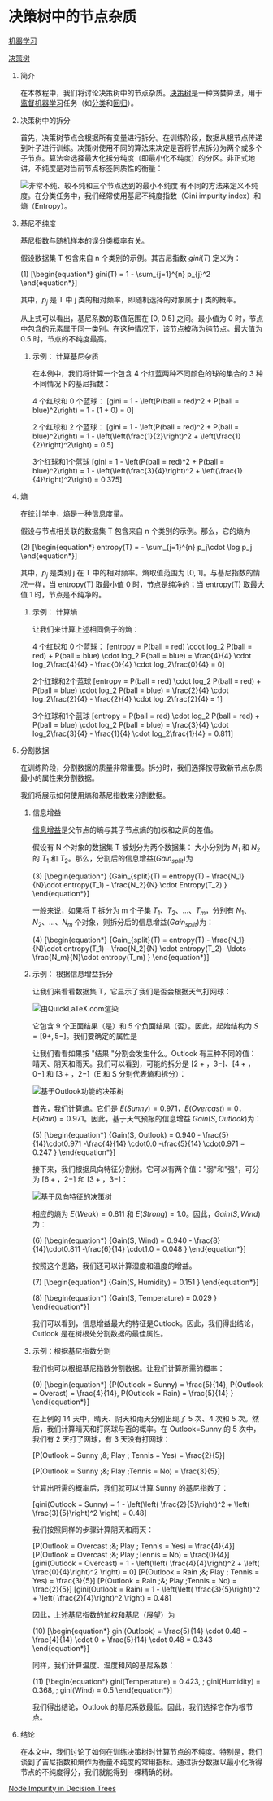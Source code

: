 # 决策树中的节点杂质

[机器学习](https://www.baeldung.com/cs/category/ai/ml)

[决策树](https://www.baeldung.com/cs/tag/decision-trees)

1. 简介

    在本教程中，我们将讨论决策树中的节点杂质。[决策树](https://www.baeldung.com/cs/decision-trees-vs-random-forests)是一种贪婪算法，用于[监督机器学习](https://www.baeldung.com/cs/examples-supervised-unsupervised-learning)任务（如[分类](https://www.baeldung.com/cs/classification-model-evaluation)和[回归](/core-concepts/math-logic/linear-vs-logistic-regression-zh.md)）。

2. 决策树中的拆分

    首先，决策树节点会根据所有变量进行拆分。在训练阶段，数据从根节点传递到叶子进行训练。决策树使用不同的算法来决定是否将节点拆分为两个或多个子节点。算法会选择最大化拆分纯度（即最小化不纯度）的分区。非正式地讲，不纯度是对当前节点标签同质性的衡量：

    ![非常不纯、较不纯和三个节点达到的最小不纯度](pic/impurity.webp)
    有不同的方法来定义不纯度。在分类任务中，我们经常使用基尼不纯度指数（Gini impurity index）和熵（Entropy）。

3. 基尼不纯度

    基尼指数与随机样本的误分类概率有关。

    假设数据集 T 包含来自 n 个类别的示例。其吉尼指数 $gini(T)$ 定义为：

    (1) \[\begin{equation*} gini(T) = 1 - \sum_{j=1}^{n} p_{j}^2 \end{equation*}\]

    其中，$p_j$ 是 T 中 j 类的相对频率，即随机选择的对象属于 j 类的概率。

    从上式可以看出，基尼系数的取值范围在 [0, 0.5] 之间。最小值为 0 时，节点中包含的元素属于同一类别。在这种情况下，该节点被称为纯节点。最大值为 0.5 时，节点的不纯度最高。

    1. 示例： 计算基尼杂质

        在本例中，我们将计算一个包含 4 个红蓝两种不同颜色的球的集合的 3 种不同情况下的基尼指数：

        4 个红球和 0 个蓝球：
            \[gini = 1 - \left(P(ball = red)^2 + P(ball = blue)^2\right) = 1 - (1 + 0) = 0\]

        2 个红球和 2 个蓝球：
            \[gini = 1 - \left(P(ball = red)^2 + P(ball = blue)^2\right) = 1 - \left(\left(\frac{1}{2}\right)^2 + \left(\frac{1}{2}\right)^2\right) = 0.5\]

        3个红球和1个蓝球
            \[gini = 1 - \left(P(ball = red)^2 + P(ball = blue)^2\right) = 1 - \left(\left(\frac{3}{4}\right)^2 + \left(\frac{1}{4}\right)^2\right) = 0.375\]

4. 熵

    在统计学中，[熵](https://www.baeldung.com/cs/cross-entropy)是一种信息度量。

    假设与节点相关联的数据集 T 包含来自 n 个类别的示例。那么，它的熵为

    (2) \[\begin{equation*} entropy(T) = - \sum_{j=1}^{n} p_j\cdot \log p_j \end{equation*}\]

    其中，$p_j$ 是类别 j 在 T 中的相对频率。熵取值范围为 [0, 1]。与基尼指数的情况一样，当 entropy(T) 取最小值 0 时，节点是纯净的；当 entropy(T) 取最大值 1 时，节点是不纯净的。

    1. 示例： 计算熵

        让我们来计算上述相同例子的熵：

        4 个红球和 0 个蓝球：
            \[entropy = P(ball = red) \cdot log_2 P(ball = red) + P(ball = blue) \cdot log_2 P(ball = blue) = \frac{4}{4} \cdot log_2\frac{4}{4} - \frac{0}{4} \cdot log_2\frac{0}{4}  = 0\]

        2个红球和2个蓝球
            \[entropy = P(ball = red) \cdot log_2 P(ball = red) + P(ball = blue) \cdot log_2 P(ball = blue) = \frac{2}{4} \cdot log_2\frac{2}{4} - \frac{2}{4} \cdot log_2\frac{2}{4}  = 1\]

        3个红球和1个蓝球
            \[entropy = P(ball = red) \cdot log_2 P(ball = red) + P(ball = blue) \cdot log_2 P(ball = blue) = \frac{3}{4} \cdot log_2\frac{3}{4} - \frac{1}{4} \cdot log_2\frac{1}{4}  = 0.811\]

5. 分割数据

    在训练阶段，分割数据的质量非常重要。拆分时，我们选择按导致新节点杂质最小的属性来分割数据。

    我们将展示如何使用熵和基尼指数来分割数据。

    1. 信息增益

        [信息增益](https://www.baeldung.com/cs/ml-information-gain)是父节点的熵与其子节点熵的加权和之间的差值。

        假设有 N 个对象的数据集 T 被划分为两个数据集： 大小分别为 $N_1$ 和 $N_2$ 的 $T_1$ 和 $T_2$。那么，分割后的信息增益$(Gain_{split})$为

        (3) \[\begin{equation*} {Gain_{split}(T) = entropy(T) - \frac{N_1}{N}\cdot entropy(T_1) - \frac{N_2}{N} \cdot Entropy(T_2) } \end{equation*}\]

        一般来说，如果将 T 拆分为 m 个子集 $T_1$、$T_2$、$\ldots$、$T_m$，分别有 $N_1$、$N_2$、$\ldots$、$N_m$ 个对象，则拆分后的信息增益$(Gain_{split})$为：

        (4) \[\begin{equation*} {Gain_{split}(T) = entropy(T) - \frac{N_1}{N}\cdot entropy(T_1) - \frac{N_2}{N} \cdot entropy(T_2)- \ldots - \frac{N_m}{N}\cdot entropy(T_m) } \end{equation*}\]

    2. 示例： 根据信息增益拆分

        让我们来看看数据集 T，它显示了我们是否会根据天气打网球：

        ![由QuickLaTeX.com渲染](pic/quicklatex.com-f5b654ca65b0976f8954615a61b0fe77_l3.svg)

        它包含 9 个正面结果（是）和 5 个负面结果（否）。因此，起始结构为 $S=[9+,5-]$。我们要确定的属性是

        让我们看看如果按 "结果 "分割会发生什么。Outlook 有三种不同的值： 晴天、阴天和雨天。我们可以看到，可能的拆分是 $[2+，3-]$、$[4+，0-]$ 和 $[3+，2-]$（E 和 S 分别代表熵和拆分）：

        ![基于Outlook功能的决策树](pic/outlook.webp)

        首先，我们计算熵。它们是 $E(Sunny) = 0.971$，$E(Overcast) = 0$，$E(Rain) = 0.971$。因此，基于天气预报的信息增益 $Gain(S, Outlook)$为：

        (5) \[\begin{equation*} {Gain(S, Outlook) = 0.940 - \frac{5}{14}\cdot0.971 -\frac{4}{14} \cdot0.0 -\frac{5}{14} \cdot0.971 = 0.247 } \end{equation*}\]

        接下来，我们根据风向特征分割树。它可以有两个值："弱"和"强"，可分为 $[6+，2-]$ 和 $[3+，3-]$：

        ![基于风向特征的决策树](pic/wind.drawio.png)

        相应的熵为  $E(Weak) = 0.811$ 和 $E(Strong) = 1.0$。因此，$Gain(S, Wind)$ 为：

        (6) \[\begin{equation*} {Gain(S, Wind) = 0.940 - \frac{8}{14}\cdot0.811 -\frac{6}{14} \cdot1.0 = 0.048 } \end{equation*}\]

        按照这个思路，我们还可以计算湿度和温度的增益。

        (7) \[\begin{equation*} {Gain(S, Humidity) = 0.151 } \end{equation*}\]

        (8) \[\begin{equation*} {Gain(S, Temperature) = 0.029 } \end{equation*}\]

        我们可以看到，信息增益最大的特征是Outlook。因此，我们得出结论，Outlook 是在树根处分割数据的最佳属性。

    3. 示例：根据基尼指数分割

        我们也可以根据基尼指数分割数据。让我们计算所需的概率：

        (9) \[\begin{equation*} {P(Outlook = Sunny) = \frac{5}{14}, P(Outlook = Overast) = \frac{4}{14}, P(Outlook = Rain) = \frac{5}{14} } \end{equation*}\]

        在上例的 14 天中，晴天、阴天和雨天分别出现了 5 次、4 次和 5 次。然后，我们计算晴天和打网球与否的概率。在 Outlook=Sunny 的 5 次中，我们有 2 天打了网球，有 3 天没有打网球：

        \[P(Outlook = Sunny \;\&\; Play \; Tennis = Yes) =  \frac{2}{5}\]

        \[P(Outlook = Sunny \;\&\; Play \;Tennis = No) =  \frac{3}{5}\]

        计算出所需的概率后，我们就可以计算 Sunny 的基尼指数了：

        \[gini(Outlook = Sunny) = 1 - \left(\left( \frac{2}{5}\right)^2 + \left( \frac{3}{5}\right)^2 \right) = 0.48\]

        我们按照同样的步骤计算阴天和雨天：

        \[P(Outlook = Overcast \;\&\; Play \; Tennis = Yes) =  \frac{4}{4}\]
        \[P(Outlook = Overcast \;\&\; Play \;Tennis = No) =  \frac{0}{4}\]
        \[gini(Outlook = Overcast) = 1 - \left(\left( \frac{4}{4}\right)^2 + \left( \frac{0}{4}\right)^2 \right) = 0\]
        \[P(Outlook = Rain \;\&\; Play \; Tennis = Yes) =  \frac{3}{5}\]
        \[P(Outlook = Rain \;\&\; Play \;Tennis = No) =  \frac{2}{5}\]
        \[gini(Outlook = Rain) = 1 - \left(\left( \frac{3}{5}\right)^2 + \left( \frac{2}{4}\right)^2 \right) = 0.48\]

        因此，上述基尼指数的加权和基尼（展望）为

        (10) \[\begin{equation*} gini(Outlook) = \frac{5}{14} \cdot 0.48 + \frac{4}{14} \cdot 0 + \frac{5}{14} \cdot 0.48 = 0.343 \end{equation*}\]

        同样，我们计算温度、湿度和风的基尼系数：

        (11) \[\begin{equation*} gini(Temperature) = 0.423, \; gini(Humidity) = 0.368, \; gini(Wind) = 0.5 \end{equation*}\]

        我们得出结论，Outlook 的基尼系数最低。因此，我们选择它作为根节点。

6. 结论

    在本文中，我们讨论了如何在训练决策树时计算节点的不纯度。特别是，我们谈到了吉尼指数和熵作为衡量不纯度的常用指标。通过拆分数据以最小化所得节点的不纯度得分，我们就能得到一棵精确的树。

[Node Impurity in Decision Trees](https://www.baeldung.com/cs/impurity-entropy-gini-index)
